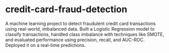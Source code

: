 # credit-card-fraud-detection
A machine learning project to detect fraudulent credit card transactions using real-world, imbalanced data. Built a Logistic Regression model to classify transactions, handled class imbalance with techniques like SMOTE, and evaluated performance using precision, recall, and AUC-ROC. Deployed it on a real-time predictions.
